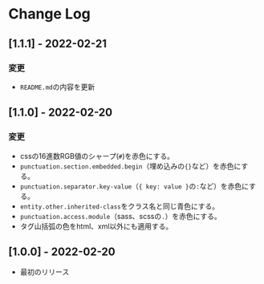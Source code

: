 # Change Log

## [1.1.1] - 2022-02-21
### 変更
- `README.md`の内容を更新

## [1.1.0] - 2022-02-20
### 変更
- cssの16進数RGB値のシャープ(`#`)を赤色にする。
- `punctuation.section.embedded.begin`（埋め込みの`{}`など）を赤色にする。
- `punctuation.separator.key-value`（`{ key: value }`の`:`など）を赤色にする。
- `entity.other.inherited-class`をクラス名と同じ青色にする。
- `punctuation.access.module`（sass、scssの`.`）を赤色にする。
- タグ山括弧の色をhtml、xml以外にも適用する。

## [1.0.0] - 2022-02-20
- 最初のリリース
